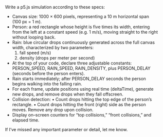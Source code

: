 Write a p5.js simulation according to these specs:

- Canvas size: 1000 × 600 pixels, representing a 10 m horizontal span (100 px = 1 m).
- Person: a red rectangle whose height is five times its width, entering from the left at a constant speed (e.g. 1 m/s), moving straight to the right without looping back.
- Rain: blue circular drops continuously generated across the full canvas width, characterized by two parameters:
  1. fall speed (m/s)
  2. density (drops per meter per second)
- At the top of your code, declare three adjustable constants: PERSON_SPEED, RAIN_SPEED, RAIN_DENSITY, plus PERSON_DELAY (seconds before the person enters).
- Rain starts immediately; after PERSON_DELAY seconds the person begins walking into the falling rain.
- For each frame, update positions using real time (deltaTime), generate new drops, and remove drops when they fall offscreen.
- Collision detection:
  • Count drops hitting the top edge of the person’s rectangle.
  • Count drops hitting the front (right) side as the person moves.
  Remove any drop upon collision.
- Display on–screen counters for “top collisions,” “front collisions,” and elapsed time.

If I’ve missed any important parameter or detail, let me know.
